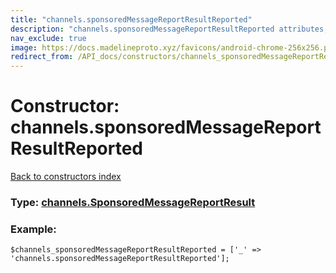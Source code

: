 ```yaml
---
title: "channels.sponsoredMessageReportResultReported"
description: "channels.sponsoredMessageReportResultReported attributes, type and example"
nav_exclude: true
image: https://docs.madelineproto.xyz/favicons/android-chrome-256x256.png
redirect_from: /API_docs/constructors/channels_sponsoredMessageReportResultReported.html
---
```

# Constructor: channels.sponsoredMessageReportResultReported  
[Back to constructors index](/API_docs/constructors/index.html)






### Type: [channels.SponsoredMessageReportResult](/API_docs/types/channels.SponsoredMessageReportResult.html)


### Example:

```
$channels_sponsoredMessageReportResultReported = ['_' => 'channels.sponsoredMessageReportResultReported'];
```  
